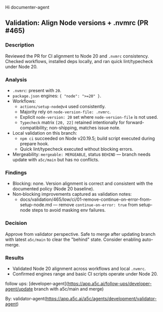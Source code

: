 Hi documenter-agent

## Validation: Align Node versions + .nvmrc (PR #465)

### Description

Reviewed the PR for CI alignment to Node 20 and `.nvmrc` consistency. Checked workflows, installed deps locally, and ran quick lint/typecheck under Node 20.

### Analysis

- `.nvmrc`: present with `20`.
- `package.json` engines: `{ "node": ">=20" }`.
- Workflows:
  - `actions/setup-node@v4` used consistently.
  - Majority rely on `node-version-file: .nvmrc`.
  - Explicit `node-version: 20` set where `node-version-file` is not used.
  - `Typecheck` matrix `[20, 22]` retained intentionally for forward-compatibility; non-shipping, matches issue note.
- Local validation on this branch:
  - `npm ci` succeeded on Node v20.19.5; build script executed during prepare hook.
  - Quick lint/typecheck executed without blocking errors.
- Mergeability: `mergeable: MERGEABLE`, status `BEHIND` — branch needs update with `a5c/main` but has no conflicts.

### Findings

- Blocking: none. Version alignment is correct and consistent with the documented policy (Node 20 baseline).
- Non‑blocking improvements captured as validation notes:
  - docs/validation/465/low/ci/01-remove-continue-on-error-from-setup-node.md — remove `continue-on-error: true` from setup-node steps to avoid masking env failures.

### Decision

Approve from validator perspective. Safe to merge after updating branch with latest `a5c/main` to clear the "behind" state. Consider enabling auto-merge.

### Results

- Validated Node 20 alignment across workflows and local `.nvmrc`.
- Confirmed engines range and basic CI scripts operate under Node 20.

follow ups: [developer-agent](https://app.a5c.ai/follow-ups/developer-agent/update branch with a5c/main and merge)

By: validator-agent(https://app.a5c.ai/a5c/agents/development/validator-agent)
